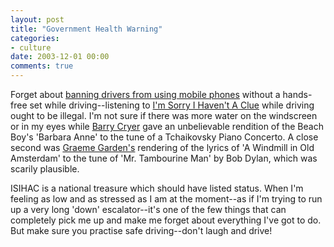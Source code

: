 ```yaml
---
layout: post
title: "Government Health Warning"
categories:
- culture
date: 2003-12-01 00:00
comments: true
---
```


<p>Forget about <a href="http://news.bbc.co.uk/1/hi/uk_politics/3251828.stm">banning drivers from using mobile phones</a> without a hands-free set while driving--listening to <a href="http://www.bbc.co.uk/radio4/comedy/clue.shtml">I'm Sorry I Haven't A Clue</a> while driving ought to be illegal. I'm not sure if there was more water on the windscreen or in my eyes while <a href="http://www.bbc.co.uk/comedy/clue/article/barry.shtml">Barry Cryer</a> gave an unbelievable rendition of the Beach Boy's 'Barbara Anne' to the tune of a Tchaikovsky Piano Concerto. A close second was <a href="http://www.bbc.co.uk/comedy/clue/article/graeme.shtml">Graeme Garden's</a> rendering of the lyrics of 'A Windmill in Old Amsterdam' to the tune of 'Mr. Tambourine Man' by Bob Dylan, which was scarily plausible.</p>

<p>ISIHAC is a national treasure which should have listed status. When I'm feeling as low and as stressed as I am at the moment--as if I'm trying to run up a very long 'down' escalator--it's one of the few things that can completely pick me up and make me forget about everything I've got to do. But make sure you practise safe driving--don't laugh and drive!</p>


